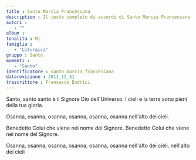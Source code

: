 ```yaml
--- 
title : Santo Marcia Francescana
description : Il testo completo di accordi di Santo Marcia Francescana. Inseriscila nel tuo canzoniere!
autori : 
   - ""
album : 
tonalita : Mi
famiglia : 
   - "Liturgica"
gruppo : Santo
momenti : 
   - "Santo"
identificatore : santo_marcia_francescana
datarevisione : 2011_12_31
trascrittore : Francesco Endrici
--- 
```




Santo, santo santo è il Signore
Dio dell'Universo. 
I cieli e la terra sono pieni della tua gloria. 


Osanna, osanna, osanna, osanna,
osanna, osanna nell'alto dei cieli.


Benedetto Colui che viene nel nome del Signore. 
Benedetto Colui che viene nel nome del Signore. 


Osanna, osanna, osanna, osanna,
osanna, osanna nell'alto dei cieli.
nell'alto dei cieli 


